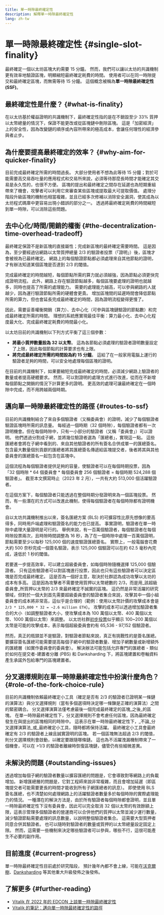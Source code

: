 ```yaml
---
title: 單一時隙最終確定性
description: 解釋單一時隙最終確定性
lang: zh-tw
---
```


# 單一時隙最終確定性 {#single-slot-finality}

最終確定一個以太坊區塊大約需要 15 分鐘。 然而，我們可以讓以太坊的共識機制更有效率地驗證區塊，明顯縮短最終確定耗費的時間。 使用者可以在同一時隙提交和最終確定區塊，而無需等待 15 分鐘。 這個概念被稱為**單一時隙最終確定性 (SSF)**。

## 最終確定性是什麼？ {#what-is-finality}

在以太坊基於權益證明的共識機制下，最終確定性指的是在不銷毀至少 33% 質押以太幣總量的情況下，保證不能更改或從區塊鏈中刪除區塊。 這是「加密經濟」上的安全性，因為改變鏈的順序或內容所帶來的極高成本，會讓任何理性的經濟參與者止步。

## 為什麼要提高最終確定的效率？ {#why-aim-for-quicker-finality}

目前完成最終確定所需的時間過長。 大部分使用者不想為此等待 15 分鐘；對於可能需要高交易吞吐量的應用程式和交易所來說，必須等待那麼長時間才能確定其交易是永久性的，也很不方便。 區塊的提出和最終確定之間存在延遲也為短期重組帶來了機會，攻擊者可以利用它來審查某些區塊或提取最大可提取價值。 處理分階段升級區塊的機制也相當複雜，並且已經多次修補以消除安全漏洞，使其成為以太坊程式碼庫中更容易出現小錯誤的部分之一。 透過將最終確定耗費的時間縮短到單一時隙，可以消除這些問題。

## 去中心化/時間/開銷的權衡 {#the-decentralization-time-overhead-tradeoff}

最終確定保證不是新區塊的直接屬性；完成新區塊的最終確定需要時間。 這是因為，至少要經過佔網路以太幣質押總量 2/3 的驗證者投票（「證明」）後，區塊才會被視為已最終確定。 網路上的每個驗證節點都必須處理來自其他節點的證明，才有辦法知道某個區塊是否達到 2/3 的閾值。

完成最終確定的時間越短，每個節點所需的算力就必須越強，因為節點必須更快完成證明流程。 此外，網路上存在驗證節點越多，每個區塊要處理的證明也就越多，同時也提高了所需的處理能力。 需要的處理能力越高，可以參與網路的人就越少，因為運行驗證節點所需的硬體會更貴。 增加區塊間的延遲時間會降低節點所需的算力，但也會延長完成最終確定的時間，因為證明流程變得更慢了。

因此，需要妥善權衡開銷（算力）、去中心化（可參與區塊鏈驗證的節點數）和完成最終確定所需的時間。 理想的系統應實現最佳平衡：算力最小化、去中心化程度最大化、完成最終確定耗費的時間最小化。

以太坊目前的共識機制以下列方式平衡了這三個參數：

- **將最小質押數量設為 32 以太幣**。 這為各節點必須處理的驗證者證明數量設定了上限，因此每個節點的計算要求也有上限。
- **將完成最終確定所需的時間設為約 15 分鐘**。 這給了在一般家用電腦上運行的驗證者足夠的時間，可以安全地處理每個區塊的證明。

在目前的共識機制下，如果要縮短完成最終確定的時間，必須減少網路上驗證者的數量或者提高硬體要求。 然而，可以對證明的處理方式進行改進，從而在不新增每個節點之開銷的情況下計算更多的證明。 更高效的處理可讓最終確定在一個時隙中完成，而不用跨越兩個時期。

## 邁向單一時隙最終確定性的路徑 {#routes-to-ssf}

<ExpandableCard title= "為什麼目前我們沒有實現單一時隙最終確定性？" eventCategory="/roadmap/single-slot-finality" eventName="clicked Why can't we hear SSF today?">

目前的共識機制結合了來自多個驗證者（又稱委員會）的證明，減少了每個驗證者驗證區塊時所需的訊息量。 每經過一個時期（32 個時隙），每個驗證者都有一次證明機會。但在每個時隙中，只有一小部分的驗證者（又稱「委員會」）可以證明。 他們透過分割成子網，並將幾位驗證者選為「匯總者」，實現這一點。 這些匯總者會將在子網中看到的、來自其他驗證者的所有簽名合併成單一的匯總簽名。 包含最大數量個別貢獻的匯總者將其匯總簽名傳遞給區塊提交者，後者將其與其他委員會的匯總簽名一起包含在區塊中。

這個流程為每個驗證者提供足夠的容量，使驗證者可以在每個時期投票，因為「32 個時隙 * 64 個委員會 * 每個委員會 256 個驗證者 = 每個時期 524,288 個驗證者」。 截至本文撰寫時止（2023 年 2 月），一共有大約 513,000 個活躍驗證者。

在這個方案下，每個驗證者只能透過在整個時期分發證明來為一個區塊投票。 然而，有一些潛在的方式可以改進此機制，使得每個驗證者在每個時隙都有證明機會。
</ExpandableCard>

自以太坊共識機制推出以來，簽名匯總方案 (BLS) 的可擴容性比原先想像的要高得多，同時用戶端處理和驗證簽名的能力也已提高。 事實證明，驗證者在單一時隙中處理大量證明是可行的。 舉例來說，有一百萬個驗證者，每個驗證者在每個時隙投票兩次，且時隙時間調整為 16 秒，為了在一個時隙中處理一百萬個證明，節點需要至少以每秒 125,000 個的速度驗證匯總簽名。 實際上，一般電腦會花費大約 500 奈秒完成一個簽名驗證，表示 125,000 個驗證可以在約 62.5 毫秒內完成，遠低於 1 秒的閾值。

若要進一步提高效率，可以建立超級委員會，如每個時隙隨機選擇 125,000 個驗證者。 只有這些驗證者可以對區塊進行投票，因此也只有這些驗證者可以決定區塊是否完成最終確定。 這是否為一個好主意，取決於社群認為成功攻擊以太坊的成本有多高。 這是因為攻擊者不需要使用質押以太幣總數的 2/3，而是用_該超級委員會_所質押以太幣的 2/3 來最終確定不誠實的區塊。 這仍然是非常活躍的研究領域，但對於一個大到首先需要超級委員會的驗證者集合來說，攻擊其中一個小組委員會的成本將非常高，這似乎是合理的（範例：使用以太幣計價的攻擊成本會是 `2/3 * 125,000 * 32 = ~2.6 million ETH`）。 攻擊的成本可以透過增加驗證者集合的大小（如調整驗證者大小，使攻擊成本為 100 萬個以太幣、400 萬個以太幣、1000 萬個以太幣）來調整。 以太坊社群[初步投票](https://youtu.be/ojBgyFl6-v4?t=755)似乎顯示 100~200 萬個以太幣是可能的攻擊成本，表示每個超級委員會約有 65,536 - 97,152 個驗證者。

然而，真正的瓶頸並不是驗證，對驗證者節點來說，真正有挑戰性的是簽名匯總。 要擴容簽名匯總可能需要提高每個子網中的驗證者數量、增加子網數量或新增額外的匯總層（如實作委員會的委員會）。 解決辦法可能包括允許專門的匯總者 - 類似於如何在提交者-建置者分離 (PBS) 和 Danksharding 下，將區塊建置和卷軸資料產生承諾外包給專門的區塊建置者。

## 分叉選擇規則在單一時隙最終確定性中扮演什麼角色？ {#role-of-the-fork-choice-rule}

目前的共識機制依賴最終確定小工具（確定是否有 2/3 的驗證者已證明某一條鏈的演算法）與分叉選擇規則（當有多個選項時決定哪一條鍊是正確的演算法）之間的緊密耦合。 分叉選擇演算法僅考慮最後一個完成最終確定的區塊_之後_的區塊。 在單一時隙最終確定性下，分叉選擇規則不會考慮任何區塊，因為最終確定發生在與提出的區塊相同的時隙中。 這表示在單一時隙最終確定性下，_不論_分叉選擇演算法_或_最終確定小工具，隨時都將保持活躍。 最終確定小工具會最終確定有 2/3 的驗證者上線且誠實證明的區塊。 若一個區塊無法超過 2/3 的閾值，則分叉選擇規則會啟動，以確定要跟隨哪條鏈。 這也為不活躍洩漏機制帶來了一個機會，可以在 >1/3 的驗證者離線時恢復區塊鏈，儘管仍有些細微差異。

## 未解決的問題 {#outstanding-issues}

透過增加每個子網的驗證者數量以擴容匯總的問題是，它會導致對等網路上的負載增加。 新增匯總層的問題是，它對工程師來說非常複雜，而且會增加延遲（即區塊提交者可能需要更長的時間才能收到所有子網匯總者的訊息）。 即使使用 BLS 簽名匯總，也不清楚如何處理網路上的活躍驗證者數量多於每個時隙的實際處理能力的情況。 一種潛在的解決方法是，由於所有驗證者每個時隙都會證明，並且單一時隙最終確定性下沒有委員會，因此可以完全取消 32 個以太幣的有效餘額上限，這表示管理多個驗證者的營運商可以合併他們的質押以太幣並減少運行數量，減少驗證節點需要處理的訊息數量，以說明整個驗證者集合。 這需要大型質押者同意合併其驗證者。 也可以隨時對驗證者的數量或質押的以太幣總量設定固定上限。 然而，這需要一些機制來決定哪些驗證者可以參與，哪些不行，這很可能產生不必要的副作用。

## 目前進度 {#current-progress}

單一時隙最終確定性目前處於研究階段， 預計幾年內都不會上線，可能在[沃克爾樹](/roadmap/verkle-trees/)、[Danksharding](/roadmap/danksharding/) 等其他重大升級發佈之後發佈。

## 了解更多 {#further-reading}

- [Vitalik 在 2022 年的 EDCON 上談單一時隙最終確定性](https://www.youtube.com/watch?v=nPgUKNPWXNI)
- [Vitalik 的筆記：邁向單一時隙最終確定性的路徑](https://notes.ethereum.org/@vbuterin/single_slot_finality)
